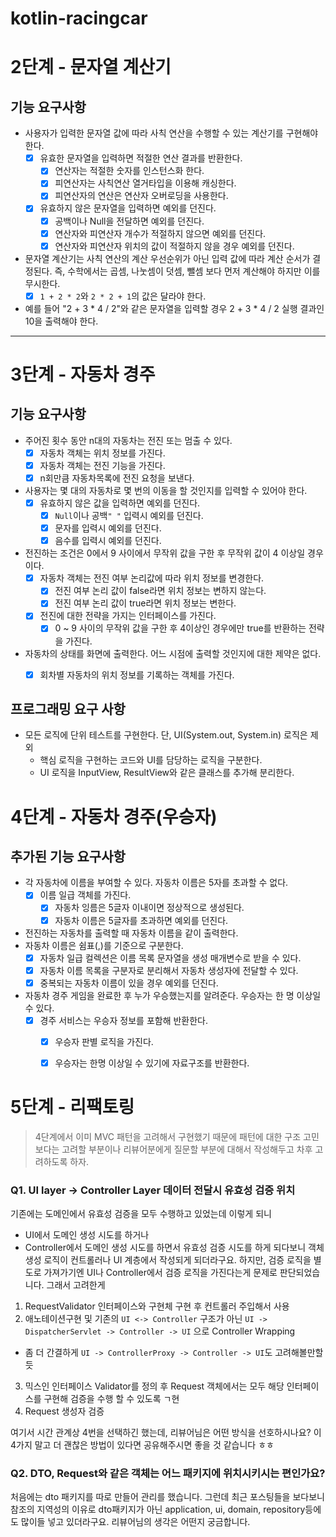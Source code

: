 # kotlin-racingcar

# 2단계 - 문자열 계산기
## 기능 요구사항
- 사용자가 입력한 문자열 값에 따라 사칙 연산을 수행할 수 있는 계산기를 구현해야 한다.
  - [x] 유효한 문자열을 입력하면 적절한 연산 결과를 반환한다.
    - [x] 연산자는 적절한 숫자를 인스턴스화 한다.
    - [x] 피연산자는 사칙연산 열거타입을 이용해 캐싱한다.
    - [x] 피연산자의 연산은 연산자 오버로딩을 사용한다.
  - [x] 유효하지 않은 문자열을 입력하면 예외를 던진다.
    - [x] 공백이나 Null을 전달하면 예외를 던진다.
    - [x] 연산자와 피연산자 개수가 적절하지 않으면 예외를 던진다.
    - [x] 연산자와 피연산자 위치의 값이 적절하지 않을 경우 예외를 던진다.
- 문자열 계산기는 사칙 연산의 계산 우선순위가 아닌 입력 값에 따라 계산 순서가 결정된다. 즉, 수학에서는 곱셈, 나눗셈이 덧셈, 뺄셈 보다 먼저 계산해야 하지만 이를 무시한다.
  - [x] `1 + 2 * 2`와 `2 * 2 + 1`의 값은 달라야 한다.
- 예를 들어 "2 + 3 * 4 / 2"와 같은 문자열을 입력할 경우 2 + 3 * 4 / 2 실행 결과인 10을 출력해야 한다.

---

# 3단계 - 자동차 경주
## 기능 요구사항
- 주어진 횟수 동안 n대의 자동차는 전진 또는 멈출 수 있다.
  - [x] 자동차 객체는 위치 정보를 가진다.
  - [x] 자동차 객체는 전진 기능을 가진다. 
  - [x] n회만큼 자동차목록에 전진 요청을 보낸다.
- 사용자는 몇 대의 자동차로 몇 번의 이동을 할 것인지를 입력할 수 있어야 한다.
  - [x] 유효하지 않은 값을 입력하면 예외를 던진다.
    - [x] `Null`이나 공백`" "` 입력시 예외를 던진다. 
    - [x] 문자를 입력시 예외를 던진다.
    - [x] 음수를 입력시 예외를 던진다.
- 전진하는 조건은 0에서 9 사이에서 무작위 값을 구한 후 무작위 값이 4 이상일 경우이다.
  - [x] 자동차 객체는 전진 여부 논리값에 따라 위치 정보를 변경한다.
    - [x] 전진 여부 논리 값이 false라면 위치 정보는 변하지 않는다.
    - [x] 전진 여부 논리 값이 true라면 위치 정보는 변한다.
  - [x] 전진에 대한 전략을 가지는 인터페이스를 가진다. 
    - [x] 0 ~ 9 사이의 무작위 값을 구한 후 4이상인 경우에만 true를 반환하는 전략을 가진다.
- 자동차의 상태를 화면에 출력한다. 어느 시점에 출력할 것인지에 대한 제약은 없다.
  - [x] 회차별 자동차의 위치 정보를 기록하는 객체를 가진다.


## 프로그래밍 요구 사항
- 모든 로직에 단위 테스트를 구현한다. 단, UI(System.out, System.in) 로직은 제외
  - 핵심 로직을 구현하는 코드와 UI를 담당하는 로직을 구분한다.
  - UI 로직을 InputView, ResultView와 같은 클래스를 추가해 분리한다.


# 4단계 - 자동차 경주(우승자)
## 추가된 기능 요구사항 
- 각 자동차에 이름을 부여할 수 있다. 자동차 이름은 5자를 초과할 수 없다.
  - [x] 이름 일급 객체를 가진다.
    - [x] 자동차 잉름은 5글자 이내이면 정상적으로 생성된다.
    - [x] 자동차 이름은 5글자를 초과하면 예외를 던진다.
- 전진하는 자동차를 출력할 때 자동차 이름을 같이 출력한다.
- 자동차 이름은 쉼표(,)를 기준으로 구분한다.
  - [x] 자동차 일급 컬렉션은 이름 목록 문자열을 생성 매개변수로 받을 수 있다. 
  - [x] 자동차 이름 목록을 구분자로 분리해서 자동차 생성자에 전달할 수 있다.
  - [x] 중복되는 자동차 이름이 있을 경우 예외를 던진다.
- 자동차 경주 게임을 완료한 후 누가 우승했는지를 알려준다. 우승자는 한 명 이상일 수 있다.
  - [x] 경주 서비스는 우승자 정보를 포함해 반환한다.
    - [x] 우승자 판별 로직을 가진다.
    - [x] 우승자는 한명 이상일 수 있기에 자료구조를 반환한다.


# 5단계 - 리팩토링
> 4단계에서 이미 MVC 패턴을 고려해서 구현했기 때문에 패턴에 대한 구조 고민보다는 고려할 부분이나 리뷰어분에게 
> 질문할 부분에 대해서 작성해두고 차후 고려하도록 하자.

### Q1. UI layer -> Controller Layer 데이터 전달시 유효성 검증 위치   
기존에는 도메인에서 유효성 검증을 모두 수행하고 있었는데 이렇게 되니 
- UI에서 도메인 생성 시도를 하거나
- Controller에서 도메인 생성 시도를 하면서 
유효성 검증 시도를 하게 되다보니 객체 생성 로직이 컨트롤러나 UI 계층에서 작성되게 되더라구요. 하지만, 검증 로직을 별도로 가져가기엔 UI나 Controller에서 검증 로직을 가진다는게 문제로 판단되었습니다. 그래서 고려한게 
1. RequestValidator 인터페이스와 구현체 구현 후 컨트롤러 주입해서 사용
2. 애노테이션구현 및 기존의 `UI <-> Controller` 구조가 아닌 `UI -> DispatcherServlet -> Controller -> UI` 으로 Controller Wrapping
  - 좀 더 간결하게 `UI -> ControllerProxy -> Controller -> UI`도 고려해볼만할듯
3. 믹스인 인터페이스 Validator를 정의 후 Request 객체에서는 모두 해당 인터페이스를 구현해 검증을 수행 할 수 있도록 ㄱ현
4. Request 생성자 검증

여기서 시간 관계상 4번을 선택하긴 했는데, 리뷰어님은 어떤 방식을 선호하시나요? 이 4가지 말고 더 괜찮은 방법이 있다면 공유해주시면 좋을 것 같습니다 ㅎㅎ

### Q2. DTO, Request와 같은 객체는 어느 패키지에 위치시키시는 편인가요? 
처음에는 dto 패키지를 따로 만들어 관리를 했습니다. 
그런데 최근 포스팅들을 보다보니 참조의 지역성의 이유로 dto패키지가 아닌 application, ui, domain, repository등에도 많이들 넣고 있더라구요. 
리뷰어님의 생각은 어떤지 궁금합니다. 



